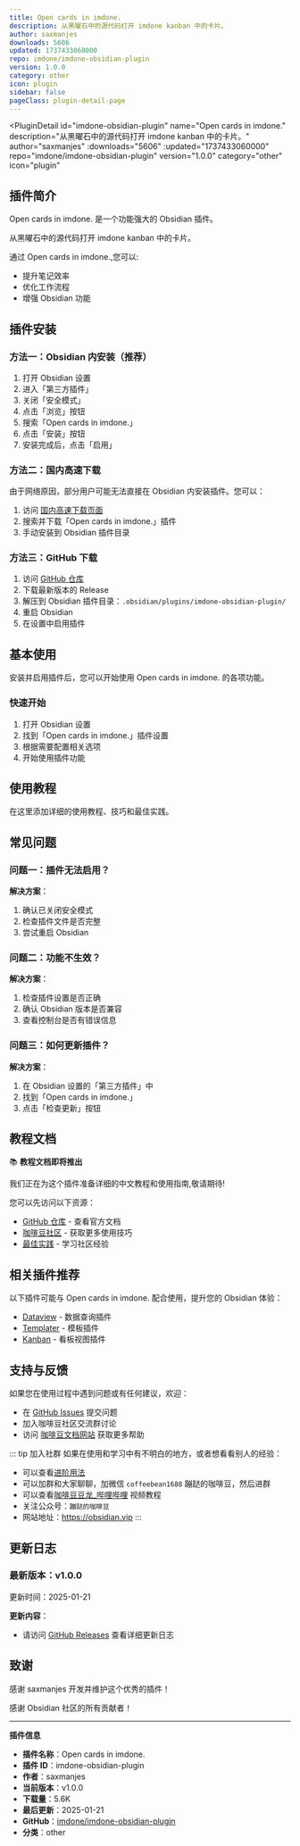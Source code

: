 ```yaml
---
title: Open cards in imdone.
description: 从黑曜石中的源代码打开 imdone kanban 中的卡片。
author: saxmanjes
downloads: 5606
updated: 1737433060000
repo: imdone/imdone-obsidian-plugin
version: 1.0.0
category: other
icon: plugin
sidebar: false
pageClass: plugin-detail-page
---
```


<PluginDetail
  id="imdone-obsidian-plugin"
  name="Open cards in imdone."
  description="从黑曜石中的源代码打开 imdone kanban 中的卡片。"
  author="saxmanjes"
  :downloads="5606"
  :updated="1737433060000"
  repo="imdone/imdone-obsidian-plugin"
  version="1.0.0"
  category="other"
  icon="plugin"
>

<!-- AUTO_GENERATED_START -->
## 插件简介

Open cards in imdone. 是一个功能强大的 Obsidian 插件。

从黑曜石中的源代码打开 imdone kanban 中的卡片。

通过 Open cards in imdone.,您可以:

- 提升笔记效率
- 优化工作流程
- 增强 Obsidian 功能

<!-- AUTO_GENERATED_END -->

<!-- AUTO_GENERATED_START -->
## 插件安装

### 方法一：Obsidian 内安装（推荐）

1. 打开 Obsidian 设置
2. 进入「第三方插件」
3. 关闭「安全模式」
4. 点击「浏览」按钮
5. 搜索「Open cards in imdone.」
6. 点击「安装」按钮
7. 安装完成后，点击「启用」

### 方法二：国内高速下载

由于网络原因，部分用户可能无法直接在 Obsidian 内安装插件。您可以：

1. 访问 [国内高速下载页面](/zh/documentation/obsidian-plugins-download.html)
2. 搜索并下载「Open cards in imdone.」插件
3. 手动安装到 Obsidian 插件目录

### 方法三：GitHub 下载

1. 访问 [GitHub 仓库](https://github.com/imdone/imdone-obsidian-plugin)
2. 下载最新版本的 Release
3. 解压到 Obsidian 插件目录：`.obsidian/plugins/imdone-obsidian-plugin/`
4. 重启 Obsidian
5. 在设置中启用插件

## 基本使用

安装并启用插件后，您可以开始使用 Open cards in imdone. 的各项功能。

### 快速开始

1. 打开 Obsidian 设置
2. 找到「Open cards in imdone.」插件设置
3. 根据需要配置相关选项
4. 开始使用插件功能

<!-- AUTO_GENERATED_END -->

<!-- CUSTOM_CONTENT_START:tutorial -->
## 使用教程

在这里添加详细的使用教程、技巧和最佳实践。

<!-- CUSTOM_CONTENT_END:tutorial -->

<!-- SHARED_CONTENT_START -->
## 常见问题

### 问题一：插件无法启用？

**解决方案**：
1. 确认已关闭安全模式
2. 检查插件文件是否完整
3. 尝试重启 Obsidian

### 问题二：功能不生效？

**解决方案**：
1. 检查插件设置是否正确
2. 确认 Obsidian 版本是否兼容
3. 查看控制台是否有错误信息

### 问题三：如何更新插件？

**解决方案**：
1. 在 Obsidian 设置的「第三方插件」中
2. 找到「Open cards in imdone.」
3. 点击「检查更新」按钮

## 教程文档

📚 **教程文档即将推出**

我们正在为这个插件准备详细的中文教程和使用指南,敬请期待!

您可以先访问以下资源：
- [GitHub 仓库](https://github.com/imdone/imdone-obsidian-plugin) - 查看官方文档
- [咖啡豆社区](/zh/bases/) - 获取更多使用技巧
- [最佳实践](/zh/best-practices/) - 学习社区经验

## 相关插件推荐

以下插件可能与 Open cards in imdone. 配合使用，提升您的 Obsidian 体验：

- [Dataview](/zh/plugins/dataview.html) - 数据查询插件
- [Templater](/zh/plugins/templater-obsidian.html) - 模板插件
- [Kanban](/zh/plugins/obsidian-kanban.html) - 看板视图插件

## 支持与反馈

如果您在使用过程中遇到问题或有任何建议，欢迎：

- 在 [GitHub Issues](https://github.com/imdone/imdone-obsidian-plugin/issues) 提交问题
- 加入咖啡豆社区交流群讨论
- 访问 [咖啡豆文档网站](https://obsidian.vip) 获取更多帮助

::: tip 加入社群
如果在使用和学习中有不明白的地方，或者想看看别人的经验：
- 可以查看[进阶用法](/zh/advanced)
- 可以加群和大家聊聊，加微信 `coffeebean1688` 蹦跶的咖啡豆，然后进群
- 可以查看[咖啡豆豆龙_哔哩哔哩](https://space.bilibili.com/618777356) 视频教程
- 关注公众号：`蹦跶的咖啡豆`
- 网站地址：https://obsidian.vip
:::
<!-- SHARED_CONTENT_END -->

<!-- AUTO_GENERATED_START -->
## 更新日志

### 最新版本：v1.0.0

更新时间：2025-01-21

**更新内容**：
- 请访问 [GitHub Releases](https://github.com/imdone/imdone-obsidian-plugin/releases) 查看详细更新日志

## 致谢

感谢 saxmanjes 开发并维护这个优秀的插件！

感谢 Obsidian 社区的所有贡献者！

---

**插件信息**
- **插件名称**：Open cards in imdone.
- **插件 ID**：imdone-obsidian-plugin
- **作者**：saxmanjes
- **当前版本**：v1.0.0
- **下载量**：5.6K
- **最后更新**：2025-01-21
- **GitHub**：[imdone/imdone-obsidian-plugin](https://github.com/imdone/imdone-obsidian-plugin)
- **分类**：other
<!-- AUTO_GENERATED_END -->

</PluginDetail>

